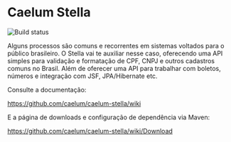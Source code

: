 # Caelum Stella

![Build status](https://secure.travis-ci.org/caelum/caelum-stella.png)

Alguns processos são comuns e recorrentes em sistemas voltados para o público brasileiro. O Stella vai te auxiliar nesse caso, oferecendo uma API simples para validação e formatação de CPF, CNPJ e outros cadastros comuns no Brasil. Além de oferecer uma API para trabalhar com boletos, números e integração com JSF, JPA/Hibernate etc.

Consulte a documentação:

https://github.com/caelum/caelum-stella/wiki

E a página de downloads e configuração de dependência via Maven:

https://github.com/caelum/caelum-stella/wiki/Download
